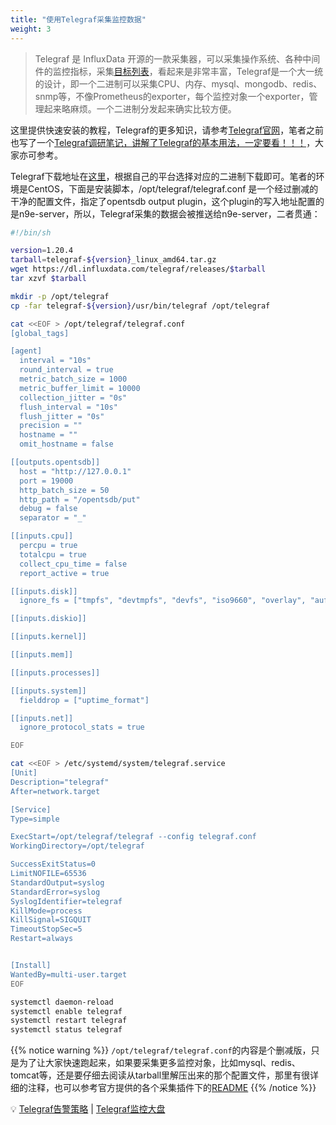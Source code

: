 ```yaml
---
title: "使用Telegraf采集监控数据"
weight: 3
---
```


>Telegraf 是 InfluxData 开源的一款采集器，可以采集操作系统、各种中间件的监控指标，采集[目标列表](https://github.com/influxdata/telegraf/tree/master/plugins/inputs)，看起来是非常丰富，Telegraf是一个大一统的设计，即一个二进制可以采集CPU、内存、mysql、mongodb、redis、snmp等，不像Prometheus的exporter，每个监控对象一个exporter，管理起来略麻烦。一个二进制分发起来确实比较方便。

这里提供快速安装的教程，Telegraf的更多知识，请参考[Telegraf官网](https://github.com/influxdata/telegraf)，笔者之前也写了一个[Telegraf调研笔记，讲解了Telegraf的基本用法，一定要看！！！](https://mp.weixin.qq.com/mp/appmsgalbum?__biz=MzU3ODAxNTIzMQ==&action=getalbum&album_id=2124352687600205826&scene=173&from_msgid=2247484223&from_itemidx=1&count=3&nolastread=1)，大家亦可参考。

Telegraf下载地址在[这里](https://github.com/influxdata/telegraf/releases)，根据自己的平台选择对应的二进制下载即可。笔者的环境是CentOS，下面是安装脚本，/opt/telegraf/telegraf.conf 是一个经过删减的干净的配置文件，指定了opentsdb output plugin，这个plugin的写入地址配置的是n9e-server，所以，Telegraf采集的数据会被推送给n9e-server，二者贯通：

```bash
#!/bin/sh

version=1.20.4
tarball=telegraf-${version}_linux_amd64.tar.gz
wget https://dl.influxdata.com/telegraf/releases/$tarball
tar xzvf $tarball

mkdir -p /opt/telegraf
cp -far telegraf-${version}/usr/bin/telegraf /opt/telegraf

cat <<EOF > /opt/telegraf/telegraf.conf
[global_tags]

[agent]
  interval = "10s"
  round_interval = true
  metric_batch_size = 1000
  metric_buffer_limit = 10000
  collection_jitter = "0s"
  flush_interval = "10s"
  flush_jitter = "0s"
  precision = ""
  hostname = ""
  omit_hostname = false

[[outputs.opentsdb]]
  host = "http://127.0.0.1"
  port = 19000
  http_batch_size = 50
  http_path = "/opentsdb/put"
  debug = false
  separator = "_"

[[inputs.cpu]]
  percpu = true
  totalcpu = true
  collect_cpu_time = false
  report_active = true

[[inputs.disk]]
  ignore_fs = ["tmpfs", "devtmpfs", "devfs", "iso9660", "overlay", "aufs", "squashfs"]

[[inputs.diskio]]

[[inputs.kernel]]

[[inputs.mem]]

[[inputs.processes]]

[[inputs.system]]
  fielddrop = ["uptime_format"]

[[inputs.net]]
  ignore_protocol_stats = true

EOF

cat <<EOF > /etc/systemd/system/telegraf.service
[Unit]
Description="telegraf"
After=network.target

[Service]
Type=simple

ExecStart=/opt/telegraf/telegraf --config telegraf.conf
WorkingDirectory=/opt/telegraf

SuccessExitStatus=0
LimitNOFILE=65536
StandardOutput=syslog
StandardError=syslog
SyslogIdentifier=telegraf
KillMode=process
KillSignal=SIGQUIT
TimeoutStopSec=5
Restart=always


[Install]
WantedBy=multi-user.target
EOF

systemctl daemon-reload
systemctl enable telegraf
systemctl restart telegraf
systemctl status telegraf
```

{{% notice warning %}}
`/opt/telegraf/telegraf.conf`的内容是个删减版，只是为了让大家快速跑起来，如果要采集更多监控对象，比如mysql、redis、tomcat等，还是要仔细去阅读从tarball里解压出来的那个配置文件，那里有很详细的注释，也可以参考官方提供的各个采集插件下的[README](https://github.com/influxdata/telegraf/tree/master/plugins/inputs)
{{% /notice %}}


💡 [Telegraf告警策略](https://github.com/didi/nightingale/blob/main/etc/alerts/linux_by_telegraf.json) | [Telegraf监控大盘](https://github.com/didi/nightingale/blob/main/etc/dashboards/linux_by_telegraf.json)

